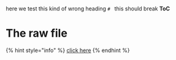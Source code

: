 #  

here we test this kind of wrong heading `# `
this should break **ToC**

# The raw file

{% hint style="info" %}
[click here](https://raw.githubusercontent.com/figment-networks/datahub-learn/master/figment-learn/new-pathways/__tests__/heading-only-one-space.md)
{% endhint %}
